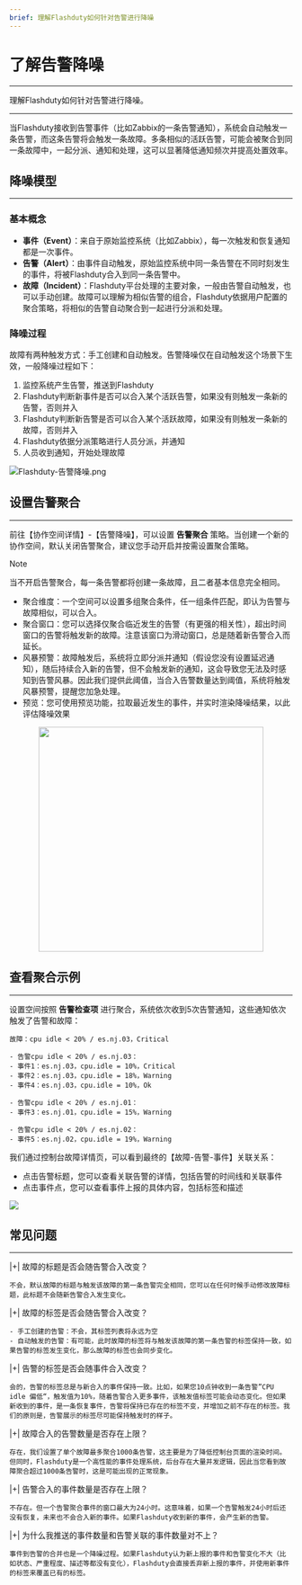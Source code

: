 ```yaml
---
brief: 理解Flashduty如何针对告警进行降噪
---
```


# 了解告警降噪

---

理解Flashduty如何针对告警进行降噪。

---

当Flashduty接收到告警事件（比如Zabbix的一条告警通知），系统会自动触发一条告警，而这条告警将会触发一条故障。多条相似的活跃告警，可能会被聚合到同一条故障中，一起分派、通知和处理，这可以显著降低通知频次并提高处置效率。


## 降噪模型
---

### 基本概念

- **事件（Event）**：来自于原始监控系统（比如Zabbix），每一次触发和恢复通知都是一次事件。
- **告警（Alert）**：由事件自动触发，原始监控系统中同一条告警在不同时刻发生的事件，将被Flashduty合入到同一条告警中。
- **故障（Incident）**：Flashduty平台处理的主要对象，一般由告警自动触发，也可以手动创建。故障可以理解为相似告警的组合，Flashduty依据用户配置的聚合策略，将相似的告警自动聚合到一起进行分派和处理。

### 降噪过程

故障有两种触发方式：手工创建和自动触发。告警降噪仅在自动触发这个场景下生效，一般降噪过程如下：

1. 监控系统产生告警，推送到Flashduty
2. Flashduty判断新事件是否可以合入某个活跃告警，如果没有则触发一条新的告警，否则并入
3. Flashduty判断新告警是否可以合入某个活跃故障，如果没有则触发一条新的故障，否则并入
4. Flashduty依据分派策略进行人员分派，并通知
5. 人员收到通知，开始处理故障

![Flashduty-告警降噪.png](https://fcdoc.github.io/img/162SjbaT8JsHNjwpD1lTkMqYHD9AafLsUB1CvUKGVV0.avif)

## 设置告警聚合
---

前往【协作空间详情】-【告警降噪】，可以设置 **告警聚合** 策略。当创建一个新的协作空间，默认关闭告警聚合，建议您手动开启并按需设置聚合策略。

> [!NOTE]
> 当不开启告警聚合，每一条告警都将创建一条故障，且二者基本信息完全相同。

- 聚合维度：一个空间可以设置多组聚合条件，任一组条件匹配，即认为告警与故障相似，可以合入。
- 聚合窗口：您可以选择仅聚合临近发生的告警（有更强的相关性），超出时间窗口的告警将触发新的故障。注意该窗口为滑动窗口，总是随着新告警合入而延长。
- 风暴预警：故障触发后，系统将立即分派并通知（假设您没有设置延迟通知），随后持续合入新的告警，但不会触发新的通知，这会导致您无法及时感知到告警风暴。因此我们提供此阈值，当合入告警数量达到阈值，系统将触发风暴预警，提醒您加急处理。
- 预览：您可使用预览功能，拉取最近发生的事件，并实时渲染降噪结果，以此评估降噪效果

<img src="https://fcdoc.github.io/img/V7G1hZj1IPX10Fsa_ekHR77oKs8POHsib5y2zg-Yjdw.avif" style="display: block; margin: 0 auto;" height="400">


## 查看聚合示例
---

设置空间按照 **告警检查项** 进行聚合，系统依次收到5次告警通知，这些通知依次触发了告警和故障：

```
故障：cpu idle < 20% / es.nj.03，Critical

- 告警cpu idle < 20% / es.nj.03：
- 事件1：es.nj.03，cpu.idle = 10%，Critical
- 事件2：es.nj.03，cpu.idle = 18%，Warning
- 事件4：es.nj.03，cpu.idle = 10%，Ok

- 告警cpu idle < 20% / es.nj.01：
- 事件3：es.nj.01，cpu.idle = 15%，Warning

- 告警cpu idle < 20% / es.nj.02：
- 事件5：es.nj.02，cpu.idle = 19%，Warning
```

我们通过控制台故障详情页，可以看到最终的【故障-告警-事件】关联关系：
- 点击告警标题，您可以查看关联告警的详情，包括告警的时间线和关联事件
- 点击事件点，您可以查看事件上报的具体内容，包括标签和描述

![](https://fcdoc.github.io/img/jAkbujzJKD3war7mV4EyzsYvd-TZB1BX_wJ1PUGZKTM.avif)

## 常见问题
---


|+| 故障的标题是否会随告警合入改变？

    不会，默认故障的标题与触发该故障的第一条告警完全相同，您可以在任何时候手动修改故障标题，此标题不会随新告警合入发生变化。

|+| 故障的标签是否会随告警合入改变？

    - 手工创建的告警：不会，其标签列表将永远为空
    - 自动触发的告警：有可能，此时故障的标签将与触发该故障的第一条告警的标签保持一致，如果告警的标签发生变化，那么故障的标签也会同步变化。

|+| 告警的标签是否会随事件合入改变？

    会的，告警的标签总是与新合入的事件保持一致。比如，如果您10点钟收到一条告警”CPU idle 偏低“，触发值为10%，随着告警合入更多事件，该触发值标签可能会动态变化。但如果新收到的事件，是一条恢复事件，告警将保持已存在的标签不变，并增加之前不存在的标签。我们的原则是，告警展示的标签尽可能保持触发时的样子。

|+| 故障合入的告警数量是否存在上限？

    存在，我们设置了单个故障最多聚合1000条告警，这主要是为了降低控制台页面的渲染时间。但同时，Flashduty是一个高性能的事件处理系统，后台存在大量并发逻辑，因此当您看到故障聚合超过1000条告警时，这是可能出现的正常现象。

|+| 告警合入的事件数量是否存在上限？

    不存在。但一个告警聚合事件的窗口最大为24小时。这意味着，如果一个告警触发24小时后还没有恢复，未来也不会合入新的事件。如果Flashduty收到新的事件，会产生新的告警。

|+| 为什么我推送的事件数量和告警关联的事件数量对不上？

    事件到告警的合并也是一个降噪过程。如果Flashduty认为新上报的事件和告警变化不大（比如状态、严重程度、描述等都没有变化），Flashduty会直接丢弃新上报的事件，并使用新事件的标签来覆盖已有的标签。